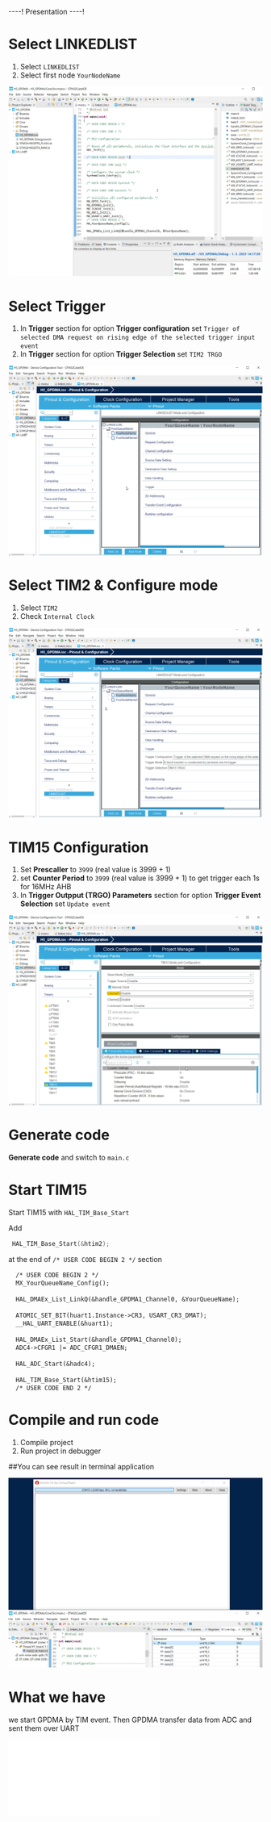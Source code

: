 ----!
Presentation
----!

# Select LINKEDLIST

1. Select `LINKEDLIST`
2. Select first node `YourNodeName`

![node selection](./img/CubeIDE_LLITim151.apng)

# Select Trigger

   1. In **Trigger** section for option **Trigger configuration** set `Trigger of selected DMA request on rising edge of the selected trigger input event`
   2. In **Trigger** section for option **Trigger Selection** set `TIM2 TRGO`

![trigger selection](./img/CubeIDE_LLITim152.apng)

# Select  TIM2 & Configure mode 

1. Select `TIM2`
2. Check `Internal Clock`

![tim15 selection](./img/CubeIDE_Tim151.apng)

# TIM15 Configuration

1. Set **Prescaller** to `3999` (real value is 3999 + 1)
2. set **Counter Period** to `3999` (real value is 3999 + 1) to get trigger each 1s for 16MHz AHB
3. In **Trigger Outpput (TRGO) Parameters** section for option **Trigger Event Selection** set `Update event`

![tim15 configuration](./img/CubeIDE_Tim152.apng)

# Generate code 

**Generate code** and switch to `main.c`

# Start TIM15

Start TIM15 with `HAL_TIM_Base_Start`

Add 

```c
 HAL_TIM_Base_Start(&htim2);
```

at the end of `/* USER CODE BEGIN 2 */` section

```c-nc
  /* USER CODE BEGIN 2 */
  MX_YourQueueName_Config();

  HAL_DMAEx_List_LinkQ(&handle_GPDMA1_Channel0, &YourQueueName);
  
  ATOMIC_SET_BIT(huart1.Instance->CR3, USART_CR3_DMAT);
  __HAL_UART_ENABLE(&huart1);

  HAL_DMAEx_List_Start(&handle_GPDMA1_Channel0);
  ADC4->CFGR1 |= ADC_CFGR1_DMAEN;

  HAL_ADC_Start(&hadc4);

  HAL_TIM_Base_Start(&htim15);
  /* USER CODE END 2 */
```

# Compile and run code

1. Compile project
2. Run project in debugger

##You can see result in terminal application

![tim15 result](./img/CubeIDE_TimResult.apng)

# What we have

we start GPDMA by TIM event. Then GPDMA transfer data from ADC and sent them over UART

![adc dma uart tim](./img/adc_dma_uart_tim.json)
